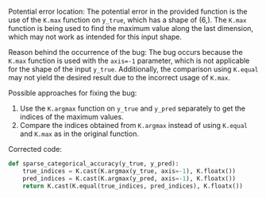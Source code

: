 Potential error location: The potential error in the provided function is the use of the `K.max` function on `y_true`, which has a shape of (6,). The `K.max` function is being used to find the maximum value along the last dimension, which may not work as intended for this input shape.

Reason behind the occurrence of the bug: The bug occurs because the `K.max` function is used with the `axis=-1` parameter, which is not applicable for the shape of the input `y_true`. Additionally, the comparison using `K.equal` may not yield the desired result due to the incorrect usage of `K.max`.

Possible approaches for fixing the bug:
1. Use the `K.argmax` function on `y_true` and `y_pred` separately to get the indices of the maximum values.
2. Compare the indices obtained from `K.argmax` instead of using `K.equal` and `K.max` as in the original function.

Corrected code:
```python
def sparse_categorical_accuracy(y_true, y_pred):
    true_indices = K.cast(K.argmax(y_true, axis=-1), K.floatx())
    pred_indices = K.cast(K.argmax(y_pred, axis=-1), K.floatx())
    return K.cast(K.equal(true_indices, pred_indices), K.floatx())
```